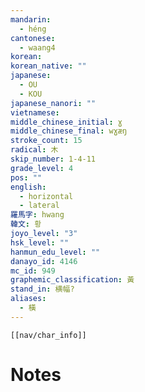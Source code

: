 ```yaml
---
mandarin:
  - héng
cantonese:
  - waang4
korean:
korean_native: ""
japanese:
  - OU
  - KOU
japanese_nanori: ""
vietnamese:
middle_chinese_initial: ɣ
middle_chinese_final: wɣæŋ
stroke_count: 15
radical: 木
skip_number: 1-4-11
grade_level: 4
pos: ""
english:
  - horizontal
  - lateral
羅馬字: hwang
韓文: 황
joyo_level: "3"
hsk_level: ""
hanmun_edu_level: ""
danayo_id: 4146
mc_id: 949
graphemic_classification: 黃
stand_in: 横幅?
aliases:
  - 橫
---
```

```meta-bind-embed
[[nav/char_info]]
```

# Notes
